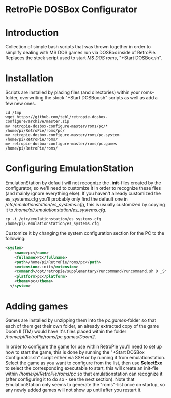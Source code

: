 RetroPie DOSBox Configurator
============================

# Introduction
Collection of simple bash scripts that was thrown together in order to simplify dealing with MS DOS games run via DOSBox inside of RetroPie. Replaces the stock script used to start _MS DOS roms_, "+Start DOSBox.sh".

# Installation
Scripts are installed by placing files (and directories) within your roms-folder, overwriting the stock "+Start DOSBox.sh" scripts as well as add a few new ones.

```
cd /tmp
wget https://github.com/tebl/retropie-dosbox-configure/archive/master.zip
mv retropie-dosbox-configure-master/roms/pc/* /home/pi/RetroPie/roms/pc/
mv retropie-dosbox-configure-master/roms/pc.system /home/pi/RetroPie/roms/
mv retropie-dosbox-configure-master/roms/pc.games /home/pi/RetroPie/roms/
```


# Configuring EmulationStation
EmulationStation by default will not recognize the __.init__-files created by the configurator, so we'll need to customize it in order to recognize these files (and mainly ignore everything else). If you haven't already customized the es_systems.cfg you'll probably only find the default one in _/etc/emulationstation/es_systems.cfg_, this is usually customized by copying it to _/home/pi/.emulationstation/es_systems.cfg_.

```
cp -i /etc/emulationstation/es_systems.cfg /home/pi/.emulationstation/es_systems.cfg
```

Customize it by changing the system configuration section for the PC to the following:
```xml
<system>
    <name>pc</name>
    <fullname>PC</fullname>
    <path>/home/pi/RetroPie/roms/pc</path>
    <extension>.init</extension>
    <command>/opt/retropie/supplementary/runcommand/runcommand.sh 0 _SYS_ pc %ROM%</command>
    <platform>pc</platform>
    <theme>pc</theme>
  </system>
```

# Adding games
Games are installed by unzipping them into the _pc.games_-folder so that each of them get their own folder, an already extracted copy of the game Doom II (TM) would have it's files placed within the folder _/home/pi/RetroPie/roms/pc.games/Doom2_.

In order to configure the game for use within RetroPie you'll need to set up how to start the game, this is done by running the "+Start DOSBox Configurator.sh" script either via SSH or by running it from emulationstation. Select the game as you want to configure from the list, then use __SelectExe__ to select the corresponding executable to start, this will create an init-file within _/home/pi/RetroPie/roms/pc_ so that emulationstation can recognize it (after configuring it to do so - see the next section). Note that EmulationStation only seems to generate the "roms"-list once on startup, so any newly added games will not show up until after you restart it.
